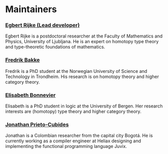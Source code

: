 # Maintainers

### [Egbert Rijke (Lead developer)](https://users.fmf.uni-lj.si/rijke/)
  
Egbert Rijke is a postdoctoral researcher at the Faculty of Mathematics and Physics, University of Ljubljana. He is an expert on homotopy type theory and type-theoretic foundations of mathematics.

### [Fredrik Bakke](https://www.ntnu.edu/employees/fredrik.bakke)

Fredrik is a PhD student at the Norwegian University of Science and Technology in Trondheim. His research is on homotopy theory and higher category theory.

### [Elisabeth Bonnevier](https://elisabeth.bonnevier.one)

Elisabeth is a PhD student in logic at the University of Bergen. Her research interests are (homotopy) type theory and higher category theory.

### [Jonathan Prieto-Cubides](https://jonaprieto.github.io)

Jonathan is a Colombian researcher from the capital city Bogotá. He is currently working as a compiler engineer at Heliax designing and implementing the functional programming language Juvix.
  
